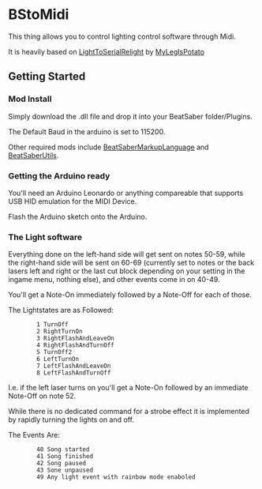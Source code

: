 # BStoMidi

This thing allows you to control lighting control software through Midi.

It is heavily based on [LightToSerialRelight](https://github.com/MyLegIsPotato/LightToSerialRelight) by [MyLegIsPotato](https://github.com/MyLegIsPotato)

## Getting Started

### Mod Install
Simply download the .dll file and drop it into your BeatSaber folder/Plugins.

The Default Baud in the arduino is set to 115200.

Other required mods include [BeatSaberMarkupLanguage](https://github.com/monkeymanboy/BeatSaberMarkupLanguage) and [BeatSaberUtils](https://github.com/Kylemc1413/Beat-Saber-Utils).

### Getting the Arduino ready

You'll need an Arduino Leonardo or anything compareable that supports USB HID emulation for the MIDI Device.

Flash the Arduino sketch onto the Arduino.

### The Light software

Everything done on the left-hand side will get sent on notes 50-59, while the right-hand side will be sent on 60-69 (currently set to notes or the back lasers left and right or the last cut block depending on your setting in the ingame menu, nothing else), and other events come in on 40-49.

You'll get a Note-On immediately followed by a Note-Off for each of those.

The Lightstates are as Followed:

```
        1 TurnOff
        2 RightTurnOn
        3 RightFlashAndLeaveOn
        4 RightFlashAndTurnOff
        5 TurnOff2
        6 LeftTurnOn
        7 LeftFlashAndLeaveOn
        8 LeftFlashAndTurnOff
```

I.e. if the left laser turns on you'll get a Note-On followed by an immediate Note-Off on note 52.

While there is no dedicated command for a strobe effect it is implemented by rapidly turning the lights on and off.

The Events Are:

```
        40 Song started
        41 Song finished
        42 Song paused
        43 Sone unpaused
        49 Any light event with rainbow mode enaboled
```
